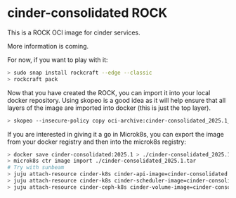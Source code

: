 # cinder-consolidated ROCK

This is a ROCK OCI image for cinder services.

More information is coming.

For now, if you want to play with it:

```bash
> sudo snap install rockcraft --edge --classic
> rockcraft pack
```

Now that you have created the ROCK, you can import it into
your local docker repository. Using skopeo is a good idea as
it will help ensure that all layers of the image are imported
into docker (this is just the top layer).

```bash
> skopeo --insecure-policy copy oci-archive:cinder-consolidated_2025.1_amd64.rock docker-daemon:cinder-consolidated:2025.1
```

If you are interested in giving it a go in Microk8s, you can
export the image from your docker registry and then into the
microk8s registry:

```bash
> docker save cinder-consolidated:2025.1 > ./cinder-consolidated_2025.1.tar
> microk8s ctr image import ./cinder-consolidated_2025.1.tar
# Try with sunbeam
> juju attach-resource cinder-k8s cinder-api-image=cinder-consolidated:2025.1
> juju attach-resource cinder-k8s cinder-scheduler-image=cinder-consolidated:2025.1
> juju attach-resource cinder-ceph-k8s cinder-volume-image=cinder-consolidated:2025.1
```
